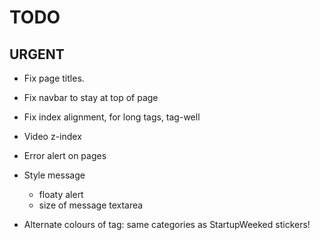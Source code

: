 TODO
==============


URGENT
------

- Fix page titles.
- Fix navbar to stay at top of page
- Fix index alignment, for long tags, tag-well

- Video z-index
- Error alert on pages


- Style message
    - floaty alert
    - size of message textarea


- Alternate colours of tag: same categories as StartupWeeked stickers!
